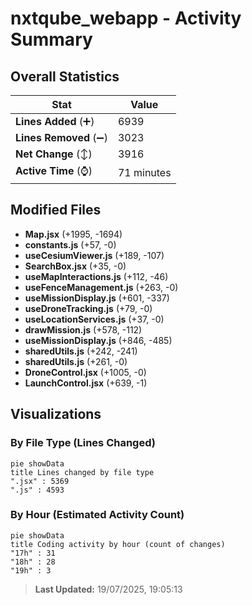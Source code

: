 # nxtqube_webapp - Activity Summary 

## Overall Statistics

| Stat                   | Value                                                             |
| ---------------------- | ----------------------------------------------------------------- |
| **Lines Added** (➕)   | 6939                                          |
| **Lines Removed** (➖) | 3023                                        |
| **Net Change** (↕)    | 3916                |
| **Active Time** (⌚)   | 71 minutes |


## Modified Files
- **Map.jsx** (+1995, -1694)
- **constants.js** (+57, -0)
- **useCesiumViewer.js** (+189, -107)
- **SearchBox.jsx** (+35, -0)
- **useMapInteractions.js** (+112, -46)
- **useFenceManagement.js** (+263, -0)
- **useMissionDisplay.js** (+601, -337)
- **useDroneTracking.js** (+79, -0)
- **useLocationServices.js** (+37, -0)
- **drawMission.js** (+578, -112)
- **useMissionDisplay.js** (+846, -485)
- **sharedUtils.js** (+242, -241)
- **sharedUtils.js** (+261, -0)
- **DroneControl.jsx** (+1005, -0)
- **LaunchControl.jsx** (+639, -1)

## Visualizations

### By File Type (Lines Changed)

```mermaid
pie showData
title Lines changed by file type
".jsx" : 5369
".js" : 4593
```

### By Hour (Estimated Activity Count)

```mermaid
pie showData
title Coding activity by hour (count of changes)
"17h" : 31
"18h" : 28
"19h" : 3
```


> **Last Updated:** 19/07/2025, 19:05:13